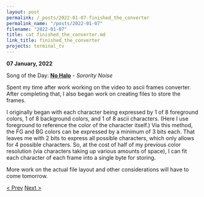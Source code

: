 ```yaml
---
layout: post
permalink: /_posts/2022-01-07-finished_the_converter
permalink_name: "/posts/2022-01-07"
filename: "2022-01-07"
title: cat finished_the_converter.md
link_title: finished_the_converter
projects: terminal_tv
---
```

**07 January, 2022**

Song of the Day: [**No Halo**](https://youtu.be/NqowVWu_4f0) - *Sorority Noise*

Spent my time after work working on the video to ascii frames converter. After completing that, I also began work on creating files to store the frames.

I originally began with each character being expressed by 1 of 8 foreground colors, 1 of 8 background colors, and 1 of 8 ascii characters. (Here I use foreground to reference the color of the character itself.) Via this method, the FG and BG colors can be expressed by a minimum of 3 bits each. That leaves me with 2 bits to express all possible characters, which only allows for 4 possible characters. So, at the cost of half of my previous color resolution (via characters taking up various amounts of space), I can fit each character of each frame into a single byte for storing.

More work on the actual file layout and other considerations will have to come tomorrow.

[< Prev](/_posts/2022-01-05-working_with_videos)    [Next >](/_posts/2022-01-08-improving_the_storage)
